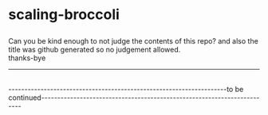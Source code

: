 # scaling-broccoli</p>
<p>Can you be kind enough to not judge the contents of this repo? and also the title was github generated so no judgement allowed.<br> 
thanks-bye</p>
<hr>
<br>
--------------------------------------------------------------------to be continued------------------------------------------------------------------------
